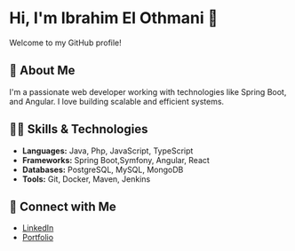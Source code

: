 # Hi, I'm Ibrahim El Othmani 👋

Welcome to my GitHub profile!

## 🚀 About Me
I'm a passionate web developer working with technologies like Spring Boot, and Angular. I love building scalable and efficient systems.

## 🧑‍💻 Skills & Technologies
- **Languages:** Java, Php, JavaScript, TypeScript
- **Frameworks:** Spring Boot,Symfony, Angular, React
- **Databases:** PostgreSQL, MySQL, MongoDB
- **Tools:** Git, Docker, Maven, Jenkins

## 🔗 Connect with Me
- [LinkedIn](https://www.linkedin.com/in/ibrahim-el-othmani-elothmani/)
- [Portfolio](https://ibrahim-el-othmani.rf.gd/)


